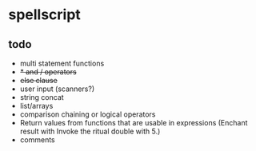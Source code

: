 # spellscript

## todo
- multi statement functions
- ~~* and / operators~~
- ~~else clause~~
- user input (scanners?)
- string concat
- list/arrays
- comparison chaining or logical operators
- Return values from functions that are usable in expressions (Enchant result with Invoke the ritual double with 5.)
- comments